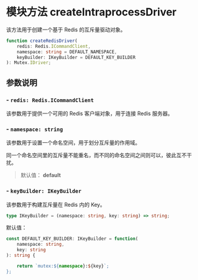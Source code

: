 # 模块方法 createIntraprocessDriver

该方法用于创建一个基于 Redis 的互斥量驱动对象。

```ts
function createRedisDriver(
    redis: Redis.ICommandClient,
    namespace: string = DEFAULT_NAMESPACE,
    keyBuilder: IKeyBuilder = DEFAULT_KEY_BUILDER
): Mutex.IDriver;
```

## 参数说明

### - `redis: Redis.ICommandClient`

该参数用于提供一个可用的 Redis 客户端对象，用于连接 Redis 服务器。

### - `namespace: string`

该参数用于设置一个命名空间，用于划分互斥量的作用域。

同一个命名空间里的互斥量不能重名，而不同的命名空间之间则可以，彼此互不干扰。

> 默认值： **default**

### - `keyBuilder: IKeyBuilder`

该参数用于构建互斥量在 Redis 内的 Key。

```ts
type IKeyBuilder = (namespace: string, key: string) => string;
```

默认值：

```ts
const DEFAULT_KEY_BUILDER: IKeyBuilder = function(
    namespace: string,
    key: string
): string {

    return `mutex:${namespace}:${key}`;
};
```
